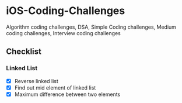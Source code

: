 # iOS-Coding-Challenges
Algorithm coding challenges, DSA, Simple Coding challenges, Medium coding challenges, Interview coding challenges

## Checklist

### Linked List
- [x] Reverse linked list
- [x] Find out mid element of linked list
- [x] Maximum difference between two elements
